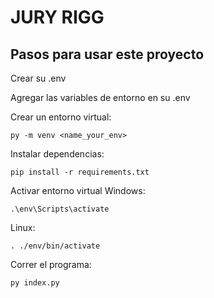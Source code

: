 # JURY RIGG

## Pasos para usar este proyecto

Crear su .env

Agregar las variables de entorno en su .env

Crear un entorno virtual:
```
py -m venv <name_your_env>
```

Instalar dependencias:
```
pip install -r requirements.txt
```

Activar entorno virtual
Windows:
```
.\env\Scripts\activate
```
Linux:
```
. ./env/bin/activate
```

Correr el programa:
```
py index.py
```